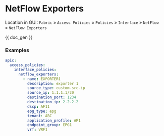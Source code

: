 # NetFlow Exporters

Location in GUI:
`Fabric` » `Access Policies` » `Policies` » `Interface` » `NetFlow` » `NetFlow Exporters`

{{ doc_gen }}

### Examples

```yaml
apic:
  access_policies:
    interface_policies:
      netflow_exporters:
        - name: EXPORTER1
          description: exporter 1
          source_type: custom-src-ip
          source_ip: 1.1.1.1/20
          destination_port: 1234
          destination_ip: 2.2.2.2
          dscp: AF11
          epg_type: epg
          tenant: ABC
          application_profile: AP1
          endpoint_group: EPG1
          vrf: VRF1
```
